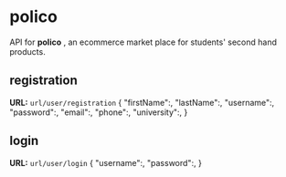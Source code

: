 # polico
API for **polico** , an ecommerce market place for students' second hand products.

## registration

**URL:** `url/user/registration`
{
    "firstName":,
    "lastName":,
    "username":,
    "password":,
    "email":,
    "phone":,
    "university":,
}

## login
**URL:** `url/user/login`
{
    "username":,
    "password":,
}
